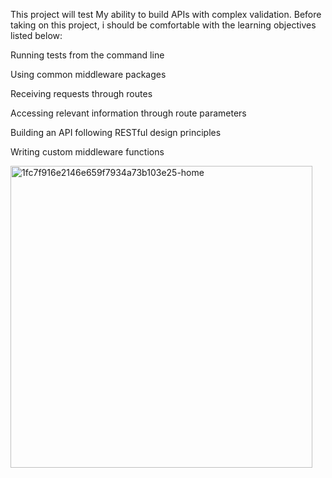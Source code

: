 This project will test My ability to build APIs with complex validation. Before taking on this project, i should be comfortable with the learning objectives listed below:

Running tests from the command line

Using common middleware packages

Receiving requests through routes

Accessing relevant information through route parameters

Building an API following RESTful design principles

Writing custom middleware functions

<img width="483" alt="1fc7f916e2146e659f7934a73b103e25-home" src="https://github.com/rloustaunau13/GrubDash13/assets/41128833/af6cfd23-cb76-4dcf-9cf1-e6719b822c87">

